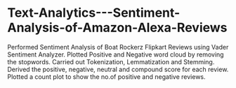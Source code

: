 # Text-Analytics---Sentiment-Analysis-of-Amazon-Alexa-Reviews
Performed Sentiment Analysis of Boat Rockerz Flipkart Reviews using Vader Sentiment Analyzer. 
Plotted Positive and Negative word cloud by removing the stopwords. 
Carried out Tokenization, Lemmatization and Stemming. 
Derived the positive, negative, neutral and compound score for each review.
Plotted a count plot to show the no.of positive and negative reviews. 
